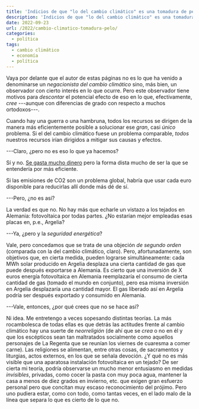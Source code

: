 ```yaml
---
title: 'Indicios de que "lo del cambio climático" es una tomadura de pelo'
description: 'Indicios de que "lo del cambio climático" es una tomadura de pelo'
date: 2022-09-23
url: /2022/cambio-climatico-tomadura-pelo/
categories:
  - política
tags:
  - cambio climático
  - economía
  - política
---
```


Vaya por delante que el autor de estas páginas no es lo que ha venido a denominarse un _negacionista del cambio climático_ sino, más bien, un observador con cierto interés en lo que ocurre. Pero este observador tiene motivos para _descontar_ el potencial efecto de eso en lo que, efectivamente, _cree_ ---aunque con diferencias de grado con respecto a muchos ortodoxos---.

Cuando hay una guerra o una hambruna, todos los recursos se dirigen de la manera más eficientemente posible a solucionar ese _gran_, casi _único_ problema. Si el del cambio climático fuese un problema comparable, _todos_ nuestros recursos irían dirigidos a mitigar sus causas y efectos.

---Claro, ¿pero no es eso lo que ya hacemos?

Sí y no.
[Se gasta mucho dinero](https://theobjective.com/elsubjetivo/opinion/2022-07-28/energias-renovables-timo/)
pero la forma dista mucho de ser la que se entendería por más eficiente.

Si las emisiones de CO2 son un problema global, habría que usar cada euro disponible para reducirlas allí donde más dé de sí.

---Pero, ¿no es así?

La verdad es que no. No hay más que echarle un vistazo a los tejados en Alemania: fotovoltaica por todas partes. ¿No estarían mejor empleadas esas placas en, p.e., Argelia?

---Ya, ¿pero y la _seguridad energética_?

Vale, pero concedamos que se trata de una objeción _de segundo orden_ (comparada con la del cambio climático, claro). Pero, afortunadamente, son objetivos que, en cierta medida, pueden lograrse simultáneamente: cada MWh solar producido en Argelia desplaza una cierta cantidad de gas que puede después exportarse a Alemania. Es cierto que una inversión de X euros energía fotovoltaica en Alemania reemplazaría el consumo de cierta cantidad de gas (tomado el mundo en conjunto), pero esa misma inversión en Argelia desplazaría una cantidad mayor. El gas liberado así en Argelia podría ser después exportado y consumido en Alemania.

---Vale, entonces, ¿por qué crees que no se hace así?

Ni idea. Me entretengo a veces sopesando distintas teorías. La más rocambolesca de todas ellas es que detrás las actitudes frente al cambio climático hay una suerte de _neorreligión_ (de ahí que se _crea_ o no en él y que los escépticos sean tan maltratados socialmente como aquellos personajes de La Regenta que se reunían los viernes de cuaresma a comer carne). Las religiones se alimentan, entre otras cosas, de sacramentos y liturgias, actos externos, en los que se señala devoción. ¿Y qué no es más visible que una aparatosa instalación fotovoltaica en un tejado? De ser cierta mi teoría, podría observarse un mucho menor entusiasmo en medidas _invisibles_, privadas, como cocer la pasta con muy poca agua, mantener la casa a menos de diez grados en invierno, etc. que exigen gran esfuerzo personal pero que concitan muy escaso reconocimiento del prójimo. Pero uno pudiera estar, como con todo, como tantas veces, en el lado malo de la línea que separa lo que es cierto de lo que no.